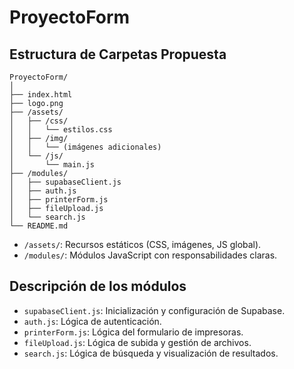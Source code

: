 # ProyectoForm

## Estructura de Carpetas Propuesta

```
ProyectoForm/
│
├── index.html
├── logo.png
├── /assets/
│   ├── /css/
│   │   └── estilos.css
│   ├── /img/
│   │   └── (imágenes adicionales)
│   └── /js/
│       └── main.js
├── /modules/
│   ├── supabaseClient.js
│   ├── auth.js
│   ├── printerForm.js
│   ├── fileUpload.js
│   └── search.js
└── README.md
```

- `/assets/`: Recursos estáticos (CSS, imágenes, JS global).
- `/modules/`: Módulos JavaScript con responsabilidades claras.

## Descripción de los módulos
- `supabaseClient.js`: Inicialización y configuración de Supabase.
- `auth.js`: Lógica de autenticación.
- `printerForm.js`: Lógica del formulario de impresoras.
- `fileUpload.js`: Lógica de subida y gestión de archivos.
- `search.js`: Lógica de búsqueda y visualización de resultados. 